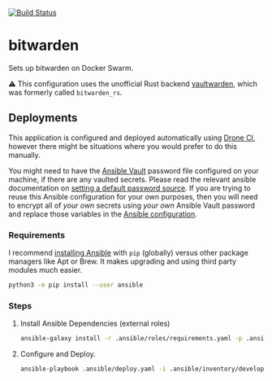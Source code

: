 [![Build Status](https://drone.kiwi-labs.net/api/badges/Diesel-Net/bitwarden/status.svg)](https://drone.kiwi-labs.net/Diesel-Net/bitwarden)

# bitwarden
Sets up bitwarden on Docker Swarm. 

:warning: This configuration uses the unofficial Rust backend [vaultwarden](https://github.com/dani-garcia/vaultwarden), which was formerly called `bitwarden_rs`.


## Deployments
This application is configured and deployed automatically using [Drone CI](https://github.com/harness/drone), however there might be situations where you would prefer to do this manually. 

You might need to have the [Ansible Vault](https://docs.ansible.com/ansible/latest/user_guide/vault.html#encrypting-content-with-ansible-vault) password file configured on your machine, if there are any vaulted secrets. Please read the relevant ansible documentation on [setting a default password source](https://docs.ansible.com/ansible/latest/user_guide/vault.html#setting-a-default-password-source). If you are trying to reuse this Ansible configuration for your own purposes, then you will need to encrypt all of _your own_ secrets using _your own_ Ansible Vault password and replace those variables in the [Ansible configuration](.ansible).

### Requirements
I recommend [installing Ansible](https://docs.ansible.com/ansible/latest/installation_guide/intro_installation.html#installing-ansible) with `pip` (globally) versus other package managers like Apt or Brew. It makes upgrading and using third party modules much easier.
```bash
python3 -m pip install --user ansible
```

### Steps
1. Install Ansible Dependencies (external roles)
   ```bash
   ansible-galaxy install -r .ansible/roles/requirements.yaml -p .ansible/roles --force
   ```
2. Configure and Deploy. 
   ```bash
   ansible-playbook .ansible/deploy.yaml -i .ansible/inventory/development
   ```
